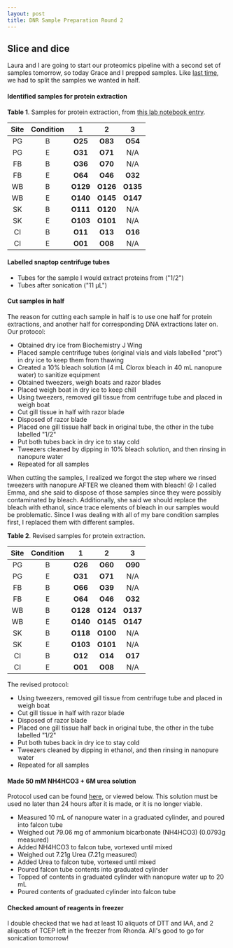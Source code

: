 ```yaml
---
layout: post
title: DNR Sample Preparation Round 2
---
```


## Slice and dice

Laura and I are going to start our proteomics pipeline with a second set of samples tomorrow, so today Grace and I prepped samples. Like [last time](https://yaaminiv.github.io/First-Day/), we had to split the samples we wanted in half.

#### **Identified samples for protein extraction**

**Table 1**. Samples for protein extraction, from [this lab notebook entry](https://yaaminiv.github.io/Protein-Extractions-Round2-Part2/).

| Site | Condition |     1    |     2    |     3    |  
|:----:|:---------:|:--------:|:--------:|:--------:|
|  PG  |     B     |  **O25** |  **O83** |  **O54** |
|  PG  |     E     |  **O31** |  **O71** |    N/A   |
|  FB  |     B     |  **O36** |  **O70** |    N/A   |
|  FB  |     E     |  **O64** |  **O46** |  **O32** |
|  WB  |     B     | **O129** | **O126** | **O135** |
|  WB  |     E     | **O140** | **O145** | **O147** |
|  SK  |     B     | **O111** | **O120** |    N/A   |
|  SK  |     E     | **O103** | **O101** |    N/A   |
|  CI  |     B     |  **O11** |  **O13** |  **O16** |
|  CI  |     E     |  **O01** |  **O08** |    N/A   |

#### **Labelled snaptop centrifuge tubes**

- Tubes for the sample I would extract proteins from ("1/2")
- Tubes after sonication ("11 µL")

#### **Cut samples in half**
The reason for cutting each sample in half is to use one half for protein extractions, and another half for corresponding DNA extractions later on. Our protocol:

- Obtained dry ice from Biochemistry J Wing
- Placed sample centrifuge tubes (original vials and vials labelled "prot") in dry ice to keep them from thawing
- Created a 10% bleach solution (4 mL Clorox bleach in 40 mL nanopure water) to sanitize equipment
- Obtained tweezers, weigh boats and razor blades
- Placed weigh boat in dry ice to keep chill
- Using tweezers, removed gill tissue from centrifuge tube and placed in weigh boat
- Cut gill tissue in half with razor blade
- Disposed of razor blade
- Placed one gill tissue half back in original tube, the other in the tube labelled "1/2"
- Put both tubes back in dry ice to stay cold
- Tweezers cleaned by dipping in 10% bleach solution, and then rinsing in nanopure water
- Repeated for all samples

When cutting the samples, I realized we forgot the step where we rinsed tweezers with nanopure AFTER we cleaned them with bleach! :open_mouth: I called Emma, and she said to dispose of those samples since they were possibly contaminated by bleach. Additionally, she said we should replace the bleach with ethanol, since trace elements of bleach in our samples would be problematic. Since I was dealing with all of my bare condition samples first, I replaced them with different samples.

**Table 2**. Revised samples for protein extraction.

| Site | Condition |     1    |     2    |     3    |  
|:----:|:---------:|:--------:|:--------:|:--------:|
|  PG  |     B     |  **O26** |  **O60** |  **O90** |
|  PG  |     E     |  **O31** |  **O71** |    N/A   |
|  FB  |     B     |  **O66** |  **O39** |    N/A   |
|  FB  |     E     |  **O64** |  **O46** |  **O32** |
|  WB  |     B     | **O128** | **O124** | **O137** |
|  WB  |     E     | **O140** | **O145** | **O147** |
|  SK  |     B     | **O118** | **O100** |    N/A   |
|  SK  |     E     | **O103** | **O101** |    N/A   |
|  CI  |     B     |  **O12** |  **O14** |  **O17** |
|  CI  |     E     |  **O01** |  **O08** |    N/A   |

The revised protocol:

- Using tweezers, removed gill tissue from centrifuge tube and placed in weigh boat
- Cut gill tissue in half with razor blade
- Disposed of razor blade
- Placed one gill tissue half back in original tube, the other in the tube labelled "1/2"
- Put both tubes back in dry ice to stay cold
- Tweezers cleaned by dipping in ethanol, and then rinsing in nanopure water
- Repeated for all samples

#### **Made 50 mM NH4HCO3 + 6M urea solution**
Protocol used can be found [here](https://github.com/sr320/LabDocs/blob/master/protocols/ProteinprepforMSMS.md), or viewed below. This solution must be used no later than 24 hours after it is made, or it is no longer viable.

- Measured 10 mL of nanopure water in a graduated cylinder, and poured into falcon tube
- Weighed out 79.06 mg of ammonium bicarbonate (NH4HCO3) (0.0793g measured)
- Added NH4HCO3 to falcon tube, vortexed until mixed
- Weighed out 7.21g Urea (7.21g measured)
- Added Urea to falcon tube, vortexed until mixed
- Poured falcon tube contents into graduated cylinder
- Topped of contents in graduated cylinder with nanopure water up to 20 mL
- Poured contents of graduated cylinder into falcon tube

#### Checked amount of reagents in freezer

I double checked that we had at least 10 aliquots of DTT and IAA, and 2 aliquots of TCEP left in the freezer from Rhonda. All's good to go for sonication tomorrow!
